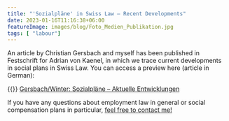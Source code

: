 ```yaml
---
title: "'Sozialpläne' in Swiss Law – Recent Developments"
date: 2023-01-16T11:16:38+06:00
featureImage: images/blog/Foto_Medien_Publikation.jpg
tags: [ "labour"]
---
```


An article by Christian Gersbach and myself has been published in Festschrift for Adrian von Kaenel,
in which we trace current developments in social plans in Swiss Law. You can access a preview here 
(article in German):

{{<icon class="fa fa-envelope">}}&nbsp;[Gersbach/Winter: Sozialpläne – Aktuelle Entwicklungen](../../documents/12_FS_von_Kaenel_GERSBACH_WINTER_Vorschau.pdf)

If you have any questions about employment law in general or social compensation plans in particular, [feel free to contact me!](../../#contact)
